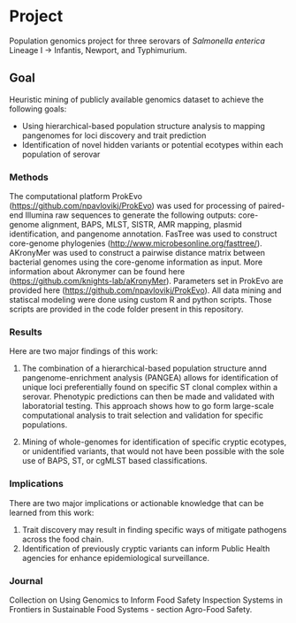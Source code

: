# Project

Population genomics project for three serovars of *Salmonella enterica* Lineage I -> Infantis, Newport, and Typhimurium.

## Goal

Heuristic mining of publicly available genomics dataset to achieve the following goals:

* Using hierarchical-based population structure analysis to mapping pangenomes for loci discovery and trait prediction
* Identification of novel hidden variants or potential ecotypes within each population of serovar

### Methods

The computational platform ProkEvo (https://github.com/npavlovikj/ProkEvo) was used for processing of paired-end Illumina raw sequences to generate the following outputs: 
core-genome alignment, BAPS, MLST, SISTR, AMR mapping, plasmid identification, and pangenome annotation. 
FasTree was used to construct core-genome phylogenies (http://www.microbesonline.org/fasttree/). 
AKronyMer was used to construct a pairwise distance matrix between bacterial genomes using the core-genome information as input. More information about Akronymer 
can be found here (https://github.com/knights-lab/aKronyMer). 
Parameters set in ProkEvo are provided here (https://github.com/npavlovikj/ProkEvo).
All data mining and statiscal modeling were done using custom R and python scripts. Those scripts are provided in the code folder present in this repository.

### Results 

Here are two major findings of this work:

1. The combination of a hierarchical-based population structure annd pangenome-enrichment analysis (PANGEA) allows for identification of unique loci preferentially found on specific ST clonal complex within a serovar. Phenotypic predictions can then be made and validated with laboratorial testing. This approach shows how to go form large-scale computational analysis to trait selection and validation for specific populations. 

2. Mining of whole-genomes for identification of specific cryptic ecotypes, or unidentified variants, that would not have been possible with the sole use of BAPS, ST, or cgMLST based classifications. 

### Implications 

There are two major implications or actionable knowledge that can be learned from this work:

1. Trait discovery may result in finding specific ways of mitigate pathogens across the food chain. 
2. Identification of previously cryptic variants can inform Public Health agencies for enhance epidemiological surveillance. 

### Journal

Collection on Using Genomics to Inform Food Safety Inspection Systems in Frontiers in Sustainable Food Systems - section Agro-Food Safety.
